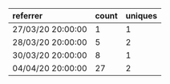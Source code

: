 | referrer          | count | uniques |
| :---------------- | :---- | :------ |
| 27/03/20 20:00:00 | 1     | 1       |
| 28/03/20 20:00:00 | 5     | 2       |
| 30/03/20 20:00:00 | 8     | 1       |
| 04/04/20 20:00:00 | 27    | 2       |